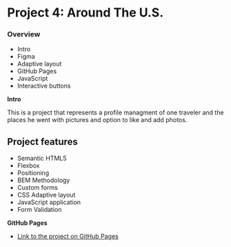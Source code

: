 # Project 4: Around The U.S.

### Overview  
* Intro  
* Figma  
* Adaptive layout
* GitHub Pages
* JavaScript
* Interactive buttons
  
**Intro**    
  
This is a project that represents a profile managment of one traveler and the places he went with pictures and option to like and add photos.
  
## Project features

- Semantic HTML5
- Flexbox
- Positioning
- BEM Methodology
- Custom forms
- CSS Adaptive layout
- JavaScript application
- Form Validation

  
**GitHub Pages**  
  
* [Link to the project on GitHub Pages](https://amitay96.github.io/web_project_4/)  
  
